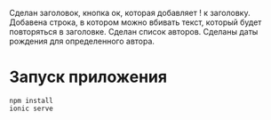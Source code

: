 Сделан заголовок, кнопка ок, которая добавляет ! к заголовку.
Добавена строка, в котором можно вбивать текст, который будет повторяться в заголовке.
Сделан список авторов.
Сделаны даты рождения для определенного автора.

# Запуск приложения
```
npm install
ionic serve
```
